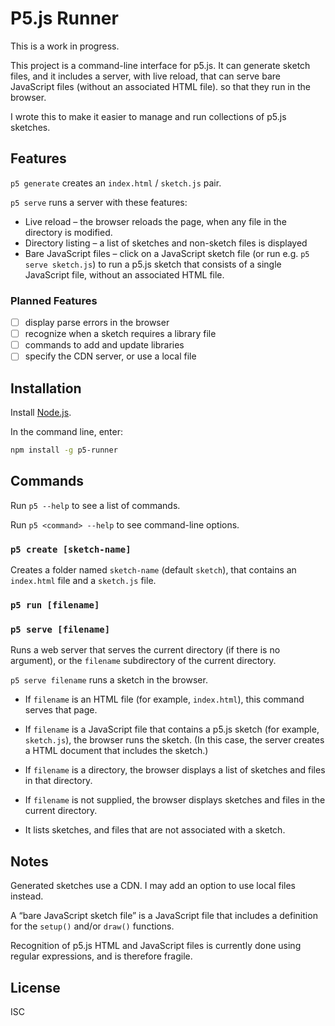 # P5.js Runner

This is a work in progress.

This project is a command-line interface for p5.js. It can generate sketch
files, and it includes a server, with live reload, that can serve bare
JavaScript files (without an associated HTML file). so that they run in the
browser.

I wrote this to make it easier to manage and run collections of p5.js sketches.

## Features

`p5 generate` creates an `index.html` / `sketch.js` pair.

`p5 serve` runs a server with these features:

- Live reload – the browser reloads the page, when any file in the directory is
  modified.
- Directory listing – a list of sketches and non-sketch files is displayed
- Bare JavaScript files – click on a JavaScript sketch file (or run e.g. `p5
  serve sketch.js`) to run a p5.js sketch that consists of a single JavaScript
  file, without an associated HTML file.

### Planned Features

- [ ] display parse errors in the browser
- [ ] recognize when a sketch requires a library file
- [ ] commands to add and update libraries
- [ ] specify the CDN server, or use a local file

## Installation

Install [Node.js](https://nodejs.org/).

In the command line, enter:

```sh
npm install -g p5-runner
```

## Commands

Run `p5 --help` to see a list of commands.

Run `p5 <command> --help` to see command-line options.

### `p5 create [sketch-name]`

Creates a folder named `sketch-name` (default `sketch`), that contains an
`index.html` file and a `sketch.js` file.

### `p5 run [filename]`

### `p5 serve [filename]`

Runs a web server that serves the current directory (if there is no argument),
or the `filename` subdirectory of the current directory.

`p5 serve filename` runs a sketch in the browser.

- If `filename` is an HTML file (for example, `index.html`), this command serves
  that page.
- If `filename` is a JavaScript file that contains a p5.js sketch (for example,
  `sketch.js`), the browser runs the sketch. (In this case, the server creates a
  HTML document that includes the sketch.)
- If `filename` is a directory, the browser displays a list of sketches and files in that directory.
- If `filename` is not supplied, the browser displays sketches and files in the
  current directory.

- It lists sketches, and files that are not associated with a sketch.

## Notes

Generated sketches use a CDN. I may add an option to use local files instead.

A “bare JavaScript sketch file” is a JavaScript file that includes a definition
for the `setup()` and/or `draw()` functions.

Recognition of p5.js HTML and JavaScript files is currently done using regular
expressions, and is therefore fragile.

## License

ISC

